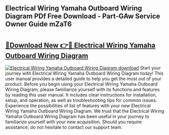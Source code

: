 ## Electrical Wiring Yamaha Outboard Wiring Diagram PDf Free Download - Part-GAw Service Owner Guide mZaT6

# <h2><a href="http://dfjrjc.blite.top/?on=Electrical+Wiring+Yamaha+Outboard+Wiring+Diagram">🔗Download New 👉🔴 Electrical Wiring Yamaha Outboard Wiring Diagram</a></h2>

[![Electrical Wiring Yamaha Outboard Wiring Diagram download](https://i.imgur.com/lujVjoI.png)](http://dfjrjc.blite.top/?on=Electrical+Wiring+Yamaha+Outboard+Wiring+Diagram)
Start your journey with Electrical Wiring Yamaha Outboard Wiring Diagram today! This user manual provides a detailed guide to help you get the most out of your product. Before you begin using your Electrical Wiring Yamaha Outboard Wiring Diagram, please familiarize yourself with its functions and features by reading this user manual. It includes clear instructions for installation, setup, and operation, as well as troubleshooting tips for common issues. Experience the possibilities of list of features with your new Electrical Wiring Yamaha Outboard Wiring Diagram. We trust that the Electrical Wiring Yamaha Outboard Wiring Diagram has been useful in your journey to familiarize yourself with your new acquisition. Should you require assistance, do not hesitate to contact our support team.
